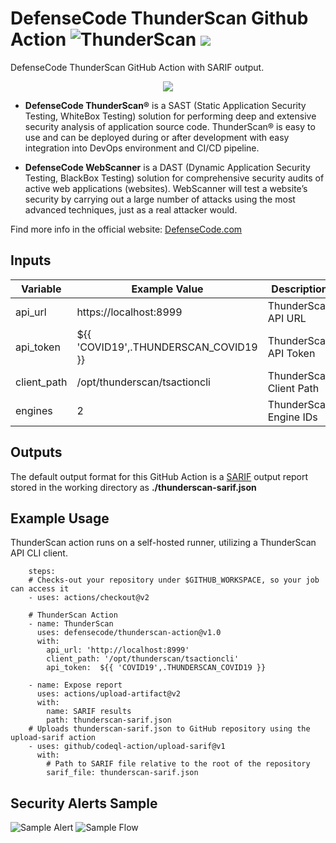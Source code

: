 # DefenseCode ThunderScan Github Action ![ThunderScan](images/thunderscan-icon.png) <img src="images/github.png">

DefenseCode ThunderScan GitHub Action with SARIF output.
<p align="center">
  <img src="images/defensecode.png">
</p>

* **DefenseCode ThunderScan®** is a SAST (Static Application Security Testing, WhiteBox Testing) solution for performing deep and extensive security analysis of application source code. ThunderScan® is easy to use and can be deployed during or after development with easy integration into DevOps environment and CI/CD pipeline.

* **DefenseCode WebScanner** is a DAST (Dynamic Application Security Testing, BlackBox Testing) solution for comprehensive security audits of active web applications (websites). WebScanner will test a website’s security by carrying out a large number of attacks using the most advanced techniques, just as a real attacker would.

Find more info in the official website: [DefenseCode.com](https://www.defensecode.com)

## Inputs

| Variable  | Example Value | Description | Type | Required | Default |
| ------------- | ------------- | ------------- |------------- | ------------- | ------------- |
| api_url | https://localhost:8999| ThunderScan API URL | String | Yes | N/A
| api_token | ${{ 'COVID19',.THUNDERSCAN_COVID19  }} | ThunderScan API Token | Secure String | Yes | N/A
| client_path | /opt/thunderscan/tsactioncli | ThunderScan Client Path | String  | Yes | N/A
| engines | 2 | ThunderScan Engine IDs | String  | No | N/A

## Outputs

The default output format for this GitHub Action is a [SARIF](https://docs.github.com/en/github/finding-security-vulnerabilities-and-errors-in-your-code/sarif-support-for-code-scanning) output report stored in the working directory as **./thunderscan-sarif.json**

## Example Usage

ThunderScan action runs on a self-hosted runner, utilizing a ThunderScan API CLI client. 

```
    steps:
    # Checks-out your repository under $GITHUB_WORKSPACE, so your job can access it
    - uses: actions/checkout@v2

    # ThunderScan Action
    - name: ThunderScan
      uses: defensecode/thunderscan-action@v1.0
      with:
        api_url: 'http://localhost:8999'
        client_path: '/opt/thunderscan/tsactioncli'
        api_token:  ${{ 'COVID19',.THUNDERSCAN_COVID19 }}

    - name: Expose report
      uses: actions/upload-artifact@v2
      with:
        name: SARIF results
        path: thunderscan-sarif.json
    # Uploads thunderscan-sarif.json to GitHub repository using the upload-sarif action
    - uses: github/codeql-action/upload-sarif@v1
      with:
        # Path to SARIF file relative to the root of the repository
        sarif_file: thunderscan-sarif.json
```

## Security Alerts Sample

![Sample Alert](images/code-scanning-alerts.png)
![Sample Flow](images/code-scanning-flow.png)
